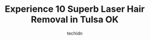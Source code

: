 ---
layout: ampstory
image: https://i0.wp.com/www.depkes.org/wp-content/uploads/2023/06/laser-hair-removal-0-in-tulsa-ok-1685795346.jpeg?resize=640,853
author: techidn
featured: false
description: Discover the impressive array of Laser Hair Removal options in Tulsa OK, where you can find 10 of the largest Laser Hair Removal establishments in the area. From renowned classics to hidden 
title: Experience 10 Superb Laser Hair Removal in Tulsa OK
cover:
   title: Experience 10 Superb Laser Hair Removal in Tulsa OK
   subtitle: Rickpate
   background: https://www.depkes.org/wp-content/uploads/2023/06/laser-hair-removal-0-in-tulsa-ok-1685795346.jpeg

pages: 
 - layout: thirds
   top: <h1>#1 European Wax Center</h1>
   bottom: "<p>I love coming here! I always go to Faith. Shes my favorite and she always does a great job! Shes really quick and spaces out the pain very well 🙏🏻 DEFINITELY reco</p>"
   background: https://www.depkes.org/wp-content/uploads/2023/06/laser-hair-removal-1-in-tulsa-ok-1685795347.jpeg
   backgroundblur: true
 - layout: thirds
   top: <h1>#2 Ideal Image Tulsa</h1>
   bottom: "<p>Shawna is delightful and awesome. She takes the time to genuinely understand my needs and make recommendations that are not driven by money. She literally gives me real a</p>"
   background: https://www.depkes.org/wp-content/uploads/2023/06/laser-hair-removal-2-in-tulsa-ok-1685795348.jpeg
   cta:
      link: https://www.depkes.org/blog/experience-10-superb-laser-hair-removal-in-tulsa-ok/
      text: Experience 10 Superb Laser Hair Removal in Tulsa OK
 - layout: thirds
   top: <h1>#3 Kimiko Medical Aesthetics</h1>
   bottom: "<p>4785 E 91st St B, Tulsa, OK 74137, United States</p>"
   background: https://www.depkes.org/wp-content/uploads/2023/06/laser-hair-removal-3-in-tulsa-ok-1685795348.jpeg
   cta:
      link: https://www.depkes.org/blog/experience-10-superb-laser-hair-removal-in-tulsa-ok/
      text: Experience 10 Superb Laser Hair Removal in Tulsa OK
 - layout: thirds
   top: <h1>#4 Emerge Medical & Well Spa</h1>
   bottom: "<p>9130 S Sheridan Rd, Tulsa, OK 74133, United States</p>"
   background: https://images.unsplash.com/photo-1547366785-564103df7e13?ixlib=rb-4.0.3&ixid=MnwxMjA3fDB8MHxwaG90by1wYWdlfHx8fGVufDB8fHx8&auto=format&fit=crop&w=640&h=853&q=80
   cta:
      link: https://www.depkes.org/blog/experience-10-superb-laser-hair-removal-in-tulsa-ok/
      text: Experience 10 Superb Laser Hair Removal in Tulsa OK
 - layout: thirds
   top: <h1>#5 Blank Med Spa LLC</h1>
   bottom: "<p>1135 E 33rd Pl, Tulsa, OK 74105, United States</p>"
   background: https://images.unsplash.com/photo-1531169509526-f8f1fdaa4a67?ixlib=rb-4.0.3&ixid=MnwxMjA3fDB8MHxwaG90by1wYWdlfHx8fGVufDB8fHx8&auto=format&fit=crop&w=640&h=853&q=80
   cta:
      link: https://www.depkes.org/blog/experience-10-superb-laser-hair-removal-in-tulsa-ok/
      text: Experience 10 Superb Laser Hair Removal in Tulsa OK
 - layout: thirds
   top: <h1>#6 Results Medical Aesthetics & Wellness</h1>
   bottom: "<p>8006 S 101st E Ave A, Tulsa, OK 74133, United States</p>"
   background: https://images.unsplash.com/photo-1522441815192-d9f04eb0615c?ixlib=rb-4.0.3&ixid=MnwxMjA3fDB8MHxwaG90by1wYWdlfHx8fGVufDB8fHx8&auto=format&fit=crop&w=640&h=853&q=80
   cta:
      link: https://www.depkes.org/blog/experience-10-superb-laser-hair-removal-in-tulsa-ok/
      text: Experience 10 Superb Laser Hair Removal in Tulsa OK
 - layout: thirds
   top: <h1>#7 Beauty Bar Med Spa</h1>
   bottom: "<p>9999 S Mingo Rd Suite Q, Tulsa, OK 74133, United States</p>"
   background: https://images.unsplash.com/photo-1509114397022-ed747cca3f65?ixlib=rb-4.0.3&ixid=MnwxMjA3fDB8MHxwaG90by1wYWdlfHx8fGVufDB8fHx8&auto=format&fit=crop&w=640&h=853&q=80
   cta:
      link: https://www.depkes.org/blog/experience-10-superb-laser-hair-removal-in-tulsa-ok/
      text: Experience 10 Superb Laser Hair Removal in Tulsa OK
 - layout: thirds
   middle: Continue reading...
   background: https://images.unsplash.com/photo-1540457036297-448b6b99e91c?ixlib=rb-4.0.3&ixid=MnwxMjA3fDB8MHxwaG90by1wYWdlfHx8fGVufDB8fHx8&auto=format&fit=crop&w=640&h=853&q=80
   cta:
      link: https://www.depkes.org/blog/experience-10-superb-laser-hair-removal-in-tulsa-ok/
      text: Experience 10 Superb Laser Hair Removal in Tulsa OK
      
---